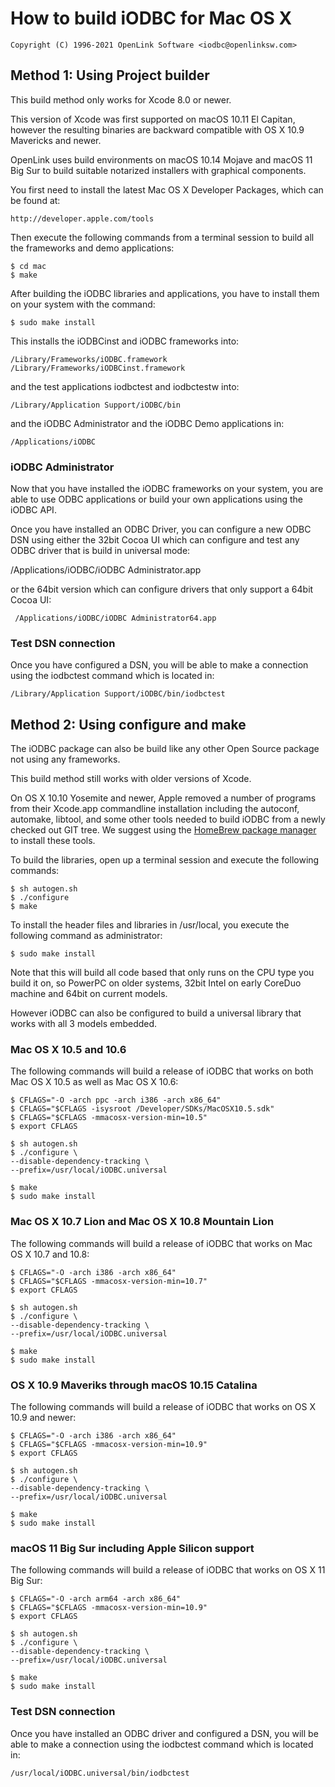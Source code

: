 # How to build iODBC for Mac OS X

    Copyright (C) 1996-2021 OpenLink Software <iodbc@openlinksw.com>

## Method 1: Using Project builder

This build method only works for Xcode 8.0 or newer.

This version of Xcode was first supported on macOS 10.11 El Capitan, however the resulting binaries
are backward compatible with OS X 10.9 Mavericks and newer.

OpenLink uses build environments on macOS 10.14 Mojave and macOS 11 Big Sur to build suitable
notarized installers with graphical components.

You first need to install the latest Mac OS X Developer Packages, which can be found at:

    http://developer.apple.com/tools

Then execute the following commands from a terminal session to build all the frameworks and demo applications:

    $ cd mac 
    $ make


After building the iODBC libraries and applications, you have to install them on your system with the command:

    $ sudo make install

This installs the iODBCinst and iODBC frameworks into:

    /Library/Frameworks/iODBC.framework 
    /Library/Frameworks/iODBCinst.framework

and the test applications iodbctest and iodbctestw into:

    /Library/Application Support/iODBC/bin

and the iODBC Administrator and the iODBC Demo applications in:

    /Applications/iODBC


### iODBC Administrator
Now that you have installed the iODBC frameworks on your system, you are able to use ODBC applications or build your own
applications using the iODBC API.

Once you have installed an ODBC Driver, you can configure a new ODBC DSN using either the 32bit Cocoa UI which can configure
and test any ODBC driver that is build in universal mode:

  /Applications/iODBC/iODBC Administrator.app

or the 64bit version which can configure drivers that only support a 64bit Cocoa UI:

     /Applications/iODBC/iODBC Administrator64.app

### Test DSN connection 
Once you have configured a DSN, you will be able to make a connection using the iodbctest command which is located in:

    /Library/Application Support/iODBC/bin/iodbctest



## Method 2: Using configure and make
The iODBC package can also be build like any other Open Source package not using any frameworks.

This build method still works with older versions of Xcode.

On OS X 10.10 Yosemite and newer, Apple removed a number of programs from their Xcode.app commandline installation including
the autoconf, automake, libtool, and some other tools needed to build iODBC from a newly checked out GIT tree. We suggest
using the [HomeBrew package manager](http://brew.sh/) to install these tools.

To build the libraries, open up a terminal session and execute the following commands:

    $ sh autogen.sh
    $ ./configure
    $ make

To install the header files and libraries in /usr/local, you execute the following command as administrator:

    $ sudo make install

Note that this will build all code based that only runs on the CPU type you build it on, so PowerPC on older systems, 32bit
Intel on early CoreDuo machine and 64bit on current models.

However iODBC can also be configured to build a universal library that works with all 3 models embedded.


### Mac OS X 10.5 and 10.6
The following commands will build a release of iODBC that works on both Mac OS X 10.5 as well as Mac OS X 10.6:

    $ CFLAGS="-O -arch ppc -arch i386 -arch x86_64"
    $ CFLAGS="$CFLAGS -isysroot /Developer/SDKs/MacOSX10.5.sdk"
    $ CFLAGS="$CFLAGS -mmacosx-version-min=10.5"
    $ export CFLAGS

    $ sh autogen.sh
    $ ./configure \
	--disable-dependency-tracking \
	--prefix=/usr/local/iODBC.universal

    $ make
    $ sudo make install


### Mac OS X 10.7 Lion and Mac OS X 10.8 Mountain Lion
The following commands will build a release of iODBC that works on Mac OS X 10.7 and 10.8:

    $ CFLAGS="-O -arch i386 -arch x86_64"
    $ CFLAGS="$CFLAGS -mmacosx-version-min=10.7"
    $ export CFLAGS

    $ sh autogen.sh
    $ ./configure \
	--disable-dependency-tracking \
	--prefix=/usr/local/iODBC.universal

    $ make
    $ sudo make install


### OS X 10.9 Maveriks through macOS 10.15 Catalina
The following commands will build a release of iODBC that works on OS X 10.9 and newer:

    $ CFLAGS="-O -arch i386 -arch x86_64"
    $ CFLAGS="$CFLAGS -mmacosx-version-min=10.9"
    $ export CFLAGS

    $ sh autogen.sh
    $ ./configure \
	--disable-dependency-tracking \
	--prefix=/usr/local/iODBC.universal

    $ make
    $ sudo make install


### macOS 11 Big Sur including Apple Silicon support
The following commands will build a release of iODBC that works on OS X 11 Big Sur:

    $ CFLAGS="-O -arch arm64 -arch x86_64"
    $ CFLAGS="$CFLAGS -mmacosx-version-min=10.9"
    $ export CFLAGS

    $ sh autogen.sh
    $ ./configure \
	--disable-dependency-tracking \
	--prefix=/usr/local/iODBC.universal

    $ make
    $ sudo make install


### Test DSN connection
Once you have installed an ODBC driver and configured a DSN, you will be able to make a connection using the iodbctest
command which is located in:

    /usr/local/iODBC.universal/bin/iodbctest
